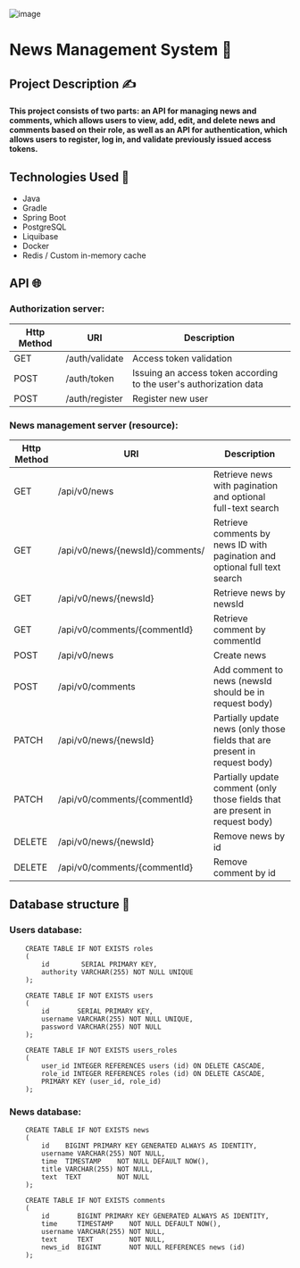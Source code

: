 ![image](https://github.com/mkhlktvnk/Clevertec-News-Management-System/assets/70900496/986694de-a291-45d6-8d30-909ab575d119)

# News Management System 📰

## Project Description ✍️

#### This project consists of two parts: an API for managing news and comments, which allows users to view, add, edit, and delete news and comments based on their role, as well as an API for authentication, which allows users to register, log in, and validate previously issued access tokens.

## Technologies Used 🚀
* Java 
* Gradle
* Spring Boot
* PostgreSQL
* Liquibase
* Docker
* Redis / Custom in-memory cache

## API 🌐
### Authorization server:
| Http Method | URI            | Description                                                        |
|-------------|----------------|--------------------------------------------------------------------|
| GET         | /auth/validate | Access token validation                                            |
| POST        | /auth/token    | Issuing an access token according to the user's authorization data |
| POST        | /auth/register | Register new user                                                  |
### News management server (resource):
| Http Method | URI                             | Description                                                                   |
|-------------|---------------------------------|-------------------------------------------------------------------------------|
| GET         | /api/v0/news                    | Retrieve news with pagination and optional full-text search                   |
| GET         | /api/v0/news/{newsId}/comments/ | Retrieve comments by news ID with pagination and optional full text search    |
| GET         | /api/v0/news/{newsId}           | Retrieve news by newsId                                                       |
| GET         | /api/v0/comments/{commentId}    | Retrieve comment by commentId                                                 |
| POST        | /api/v0/news                    | Create news                                                                   |
| POST        | /api/v0/comments                | Add comment to news (newsId should be in request body)                        |
| PATCH       | /api/v0/news/{newsId}           | Partially update news (only those fields that are present in request body)    |
| PATCH       | /api/v0/comments/{commentId}    | Partially update comment (only those fields that are present in request body) |
| DELETE      | /api/v0/news/{newsId}           | Remove news by id                                                             |
| DELETE      | /api/v0/comments/{commentId}    | Remove comment by id                                                          |  
## Database structure 💽
### Users database:
```postgresql
    CREATE TABLE IF NOT EXISTS roles
    (
        id        SERIAL PRIMARY KEY,
        authority VARCHAR(255) NOT NULL UNIQUE
    );
    
    CREATE TABLE IF NOT EXISTS users
    (
        id       SERIAL PRIMARY KEY,
        username VARCHAR(255) NOT NULL UNIQUE,
        password VARCHAR(255) NOT NULL
    );
    
    CREATE TABLE IF NOT EXISTS users_roles
    (
        user_id INTEGER REFERENCES users (id) ON DELETE CASCADE,
        role_id INTEGER REFERENCES roles (id) ON DELETE CASCADE,
        PRIMARY KEY (user_id, role_id)
    );
```
### News database:
```postgresql
    CREATE TABLE IF NOT EXISTS news
    (
        id    BIGINT PRIMARY KEY GENERATED ALWAYS AS IDENTITY,
        username VARCHAR(255) NOT NULL,
        time  TIMESTAMP    NOT NULL DEFAULT NOW(),
        title VARCHAR(255) NOT NULL,
        text  TEXT         NOT NULL
    );
    
    CREATE TABLE IF NOT EXISTS comments
    (
        id       BIGINT PRIMARY KEY GENERATED ALWAYS AS IDENTITY,
        time     TIMESTAMP    NOT NULL DEFAULT NOW(),
        username VARCHAR(255) NOT NULL,
        text     TEXT         NOT NULL,
        news_id  BIGINT       NOT NULL REFERENCES news (id)
    );
```
